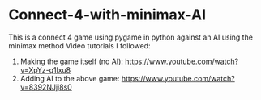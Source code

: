 # Connect-4-with-minimax-AI
This is a connect 4 game using pygame in python against an AI using the minimax method
Video tutorials I followed:
1. Making the game itself (no AI): https://www.youtube.com/watch?v=XpYz-q1lxu8
2. Adding AI to the above game: https://www.youtube.com/watch?v=8392NJjj8s0
